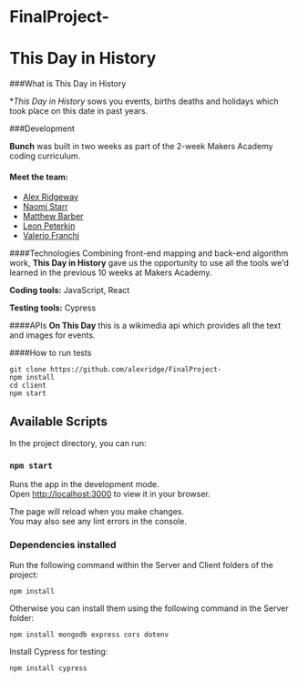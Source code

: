 # FinalProject-

# This Day in History

###What is This Day in History

**This Day in History* sows you events, births deaths and holidays which took place on this date in past years.

###Development

**Bunch** was built in two weeks as part of the 2-week Makers Academy coding curriculum.

#### Meet the team:
  + [Alex Ridgeway](https://github.com/alexridge)
  + [Naomi Starr]()
  + [Matthew Barber]()
  + [Leon Peterkin]()
  + [Valerio Franchi](https://github.com/Mahasiddha95)

####Technologies
Combining front-end mapping and back-end algorithm work, **This Day in History** gave us the opportunity to use all the tools we'd learned in the previous 10 weeks at Makers Academy.

**Coding tools:** JavaScript, React

**Testing tools:** Cypress

####APIs
**On This Day** this is a wikimedia api which provides all the text and images for events.

####How to run tests

```shell
git clone https://github.com/alexridge/FinalProject-
npm install 
cd client 
npm start
```

[Makers Academy]:http://www.makersacademy.com/

## Available Scripts

In the project directory, you can run:

### `npm start`

Runs the app in the development mode.\
Open [http://localhost:3000](http://localhost:3000) to view it in your browser.

The page will reload when you make changes.\
You may also see any lint errors in the console.

### Dependencies installed

Run the following command within the Server and Client folders of the project:

```
npm install
```

Otherwise you can install them using the following command in the Server folder:

```
npm install mongodb express cors dotenv
```

Install Cypress for testing: 

```
npm install cypress
```
